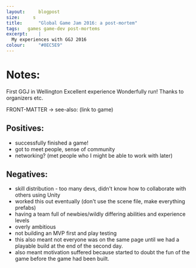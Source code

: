 ```yaml
---
layout: 	blogpost
size:     s
title:  	"Global Game Jam 2016: a post-mortem"
tags:	games game-dev post-mortems
excerpt:	|
  My experiences with GGJ 2016
colour:		"#0EC5E9"
---
```


Notes:
======

First GGJ in Wellington
Excellent experience
Wonderfully run! Thanks to organizers etc.

FRONT-MATTER -> see-also: (link to game)


Positives:
----------
- successfully finished a game!
- got to meet people, sense of community
- networking? (met people who I might be able to work with later)

Negatives:
----------
- skill distribution - too many devs, didn't know how to collaborate with others using Unity
 - worked this out eventually (don't use the scene file, make everything prefabs)
- having a team full of newbies/wildly differing abilities and experience levels
- overly ambitious
- not building an MVP first and play testing
 - this also meant not everyone was on the same page until we had a playable build at the end of the second day.
 - also meant motivation suffered because started to doubt the fun of the game before the game had been built.
